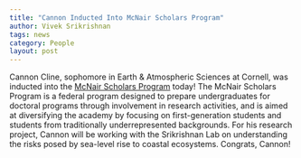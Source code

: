 ```yaml
---
title: "Cannon Inducted Into McNair Scholars Program"
author: Vivek Srikrishnan
tags: news
category: People
layout: post
---
```


Cannon Cline, sophomore in Earth & Atmospheric Sciences at Cornell, was inducted into the [McNair Scholars Program](https://mcnairscholars.com/) today! The McNair Scholars Program is a federal program designed to prepare undergraduates for doctoral programs through involvement in research activities, and is aimed at diversifying the academy by focusing on first-generation students and students from traditionally underrepresented backgrounds. For his research project, Cannon will be working with the Srikrishnan Lab on understanding the risks posed by sea-level rise to coastal ecosystems. Congrats, Cannon!